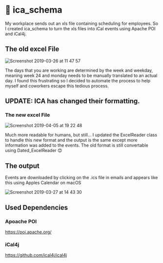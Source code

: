 # :calendar: ica_schema 

My workplace sends out an xls file containing scheduling for employees. 
So I created ica_schema to turn the xls files into iCal events using
Apache POI and iCal4j.

## The old excel File
![Screenshot 2019-03-26 at 11 47 57](https://user-images.githubusercontent.com/31474146/54991342-07377900-4fbd-11e9-8a90-5af7c3dfe2e0.png)

The days that you are working are determined by the week and weekday, meaning week 24 and monday needs to be manually translated to an actual day. I found this frustrating so I decided to automate the process to help myself and coworkers escape this tedious process. 

## UPDATE: ICA has changed their formatting.

### The new excel File
![Screenshot 2019-04-05 at 19 22 48](https://user-images.githubusercontent.com/31474146/55645474-f830a200-57d8-11e9-8d4a-f466e15954af.png)


Much more readable for humans, but still... I updated the ExcelReader class to handle this new format and the output is the same except more information was added to the events. The old format is still convertable using Dated_ExcelReader :blush:

## The output
Events are downloaded by clicking on the .ics file in emails and appears like this using Apples Calendar on macOS

![Screenshot 2019-03-27 at 14 43 30](https://user-images.githubusercontent.com/31474146/55080640-bef08780-509e-11e9-8b2f-940045826a98.png)

## Used Dependencies

### Apoache POI
https://poi.apache.org/
### iCal4j
https://github.com/ical4j/ical4j
